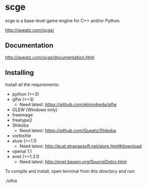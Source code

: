 scge
====

scge is a base-level game engine for C++ and/or Python.

http://queatz.com/scge/

Documentation
-------------

http://queatz.com/scge/documentation.html

Installing
----------

Install all the requirements:  
 * python (>=3)  
 * glfw (>=3)  
   * Need latest: https://github.com/elmindreda/glfw  
 * GLEW (Windows only)  
 * freeimage  
 * freetype2  
 * Shikoba  
   * Need latest: https://github.com/Queatz/Shikoba  
 * vorbisfile  
 * alure (>=1.1)  
   * Need latest: http://kcat.strangesoft.net/alure.html#download  
 * openal 1.1  
 * enet (>=1.3.1)  
   * Need latest: http://enet.bespin.org/SourceDistro.html  

To compile and install, open terminal from this directory and run:

  ./ultra
